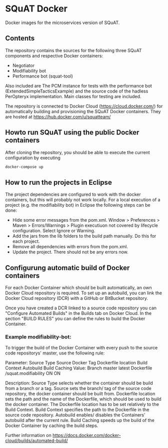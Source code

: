 # SQuAT Docker

Docker images for the microservices version of SQuAT.

## Contents

The repository contains the sources for the following three SQuAT components and respective Docker containers: 
- Negotiator
- Modifiability bot
- Performance bot (squat-tool)

Also included are The PCM instance for tests with the performance bot (ExtendedSimpleTacticsExample) and the source code of the hadless PerOpteryx implementation. Main classes for testing are included.

The repository is connected to Docker Cloud (https://cloud.docker.com/) for automatically building and provisioning the SQuAT Docker containers. They are hosted at https://hub.docker.com/u/squatteam/

## Howto run SQuAT using the public Docker containers

After cloning the repository, you should be able to execute the current configuration by executing

```bash
docker-compose up
```

## How to run the projects in Eclipse
The project dependencies are configured to work with the docker containers, but this will probably not work locally. For a local execution of a project (e.g. the modifiability bot) in Eclipse the following steps can be done:
- Hide some error messages from the pom.xml. Window > Preferences > Maven > Errors/Warnings > Plugin executiuon not covered by lifecycle configuration. Select Ignore or Warning.
- Add the jars from the lib folders to the build path manually. Do this for each project.
- Remove all dependencies with errors from the pom.xml.
- Update the project. There should not be any errors now.

## Configurung automatic build of Docker containers

For each Docker Container which should be built automatically, an own Docker Cloud repository is required.
To set up an autobuild, you can link the Docker Cloud repository (DCR) with a GitHub or BitBucket repository.

Once you have created a DCR linked to a source code repository you can "Configure Automated Builds" in the Builds tab on Docker Cloud. In the section "BUILD RULES" you can define the rules to build the Docker Container.

### Example modifiability-bot:
To trigger the build of the Docker Container with every push to the source code repositorys' master, use the following rule:

Parameter:		Source Type		Source		Docker Tag		Dockerfile location		Build Context			Autobuild	Build Caching
Value:			Branch			master		latest			Dockerfile				/squat.modifiability	ON			ON

Description:
Source Type selects whether the container should be build from a branch or a tag.
Source sets the branch/ tag of the source code repository, the docker container should be built from.
Dockerfile location sets the path and the name of the Dockerfile, which should be used to build the docker container. The Dockerfile location has to be set relatively to the Build Context.
Build Context specifies the path to the Dockerfile in the source code repository.
Autobuild enables/ disables the Containers' autobuild after the current rule.
Build Caching speeds up the build of the Docker Container by caching the build steps.

Further information on https://docs.docker.com/docker-cloud/builds/automated-build/
